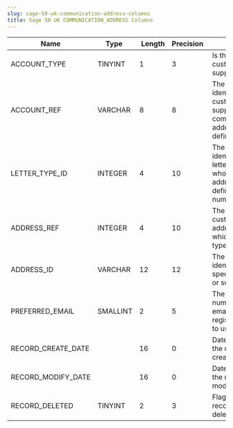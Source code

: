 ```yaml
---
slug: sage-50-uk-communication-address-columns
title: Sage 50 UK COMMUNICATION_ADDRESS Columns
---
```

| Name | Type  |  Length | Precision  |  Notes  | Example |
| --- | --- | --- | --- | --- | --- |
| ACCOUNT_TYPE | TINYINT | 1 | 3 | Is this record for a customer or supplier? | 0 |
| ACCOUNT_REF | VARCHAR | 8 | 8 | The unique identifier of the customer or supplier whose communication address is being defined | A1D001 |
| LETTER_TYPE_ID | INTEGER | 4 | 10 | The unique identifier of the letter type record whose recipient address is being defined (an internal number) | 1 |
| ADDRESS_REF | INTEGER | 4 | 10 | The number of the customer/supplier's address record to which the letter type is sent | 5 |
| ADDRESS_ID | VARCHAR | 12 | 12 | The unique identifier of the specific customer or supplier address | A1D001  0005 |
| PREFERRED_EMAIL | SMALLINT | 2 | 5 | The index of the number of the email from the registered address to use | 0 |
| RECORD_CREATE_DATE |  | 16 | 0 | Date and time when the record was created. | 04/08/2017 14:18:54 |
| RECORD_MODIFY_DATE |  | 16 | 0 | Date and time when the record was modified. | 04/08/2017 14:18:54 |
| RECORD_DELETED | TINYINT | 2 | 3 | Flag denoting if the record has been deleted or not. | 0 |
